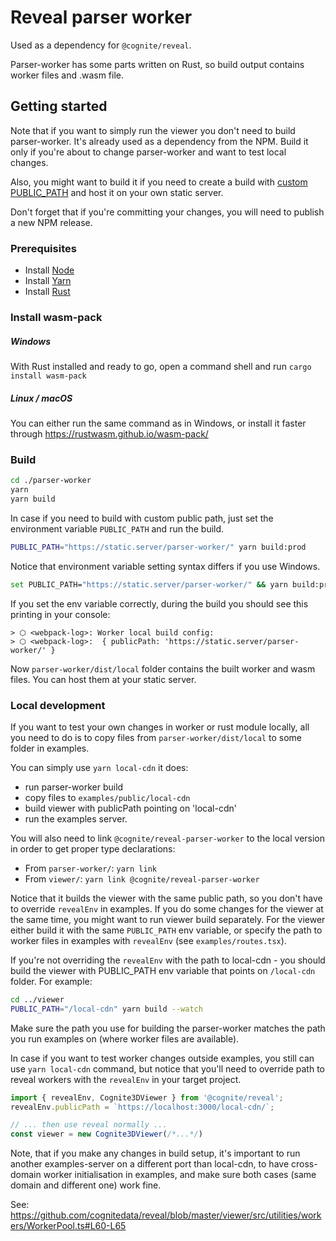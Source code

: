 # Reveal parser worker

Used as a dependency for `@cognite/reveal`. 

Parser-worker has some parts written on Rust, so build output contains
worker files and .wasm file.

<!-- TODO: more interesting overview is highly welcomed -->

## Getting started

Note that if you want to simply run the viewer you don't need to build 
parser-worker. It's already used as a dependency from the NPM. 
Build it only if you're about to change parser-worker and want to test local changes.

Also, you might want to build it if you need to create a build with [custom PUBLIC_PATH](https://cognitedata.github.io/reveal/docs/installation#option-2-host-web-worker-and-webassmbly-files-externally)
and host it on your own static server.

Don't forget that if you're committing your changes, you will need to publish a new NPM release. 

### Prerequisites
 
* Install [Node](https://nodejs.org/en/download/)
* Install [Yarn](https://yarnpkg.com/getting-started/install)
* Install [Rust](https://www.rust-lang.org/)

### Install wasm-pack

##### Windows

With Rust installed and ready to go, open a command shell and run `cargo install wasm-pack`

##### Linux / macOS

You can either run the same command as in Windows, or install it faster through https://rustwasm.github.io/wasm-pack/

### Build

```bash
cd ./parser-worker
yarn
yarn build
```

In case if you need to build with custom public path, 
just set the environment variable `PUBLIC_PATH` and run the build.

```bash
PUBLIC_PATH="https://static.server/parser-worker/" yarn build:prod
```  

Notice that environment variable setting syntax differs if you use Windows.

```bash
set PUBLIC_PATH="https://static.server/parser-worker/" && yarn build:prod
```  

If you set the env variable correctly, during the build you should see this printing in your console:

```
> ⬡ <webpack-log>: Worker local build config:
> ⬡ <webpack-log>:  { publicPath: 'https://static.server/parser-worker/' }
```

Now `parser-worker/dist/local` folder contains the built worker and wasm files.
You can host them at your static server.

### Local development

If you want to test your own changes in worker or rust module locally,
all you need to do is to copy files from `parser-worker/dist/local` to some folder in examples.

You can simply use `yarn local-cdn` it does:

* run parser-worker build
* copy files to `examples/public/local-cdn`
* build viewer with publicPath pointing on 'local-cdn' 
* run the examples server.

You will also need to link `@cognite/reveal-parser-worker` to the local version in order to get proper type declarations:

* From `parser-worker/`: `yarn link`
* From `viewer/`: `yarn link @cognite/reveal-parser-worker`

Notice that it builds the viewer with the same
public path, so you don't have to override `revealEnv` in examples. If you do some changes for the viewer at the same time,
you might want to run viewer build separately. For the viewer either build it with the same `PUBLIC_PATH` env variable, or
specify the path to worker files in examples with `revealEnv` (see `examples/routes.tsx`).

If you're not overriding the `revealEnv` with the path to local-cdn -
you should build the viewer with PUBLIC_PATH env variable that points on `/local-cdn` folder.
For example:

```bash
cd ../viewer
PUBLIC_PATH="/local-cdn" yarn build --watch  
``` 

Make sure the path you use for building the parser-worker matches the path
you run examples on (where worker files are available).

In case if you want to test worker changes outside examples, 
you still can use `yarn local-cdn` command,
but notice that you'll need to override path to reveal workers 
with the `revealEnv` in your target project.

```js
import { revealEnv, Cognite3DViewer } from '@cognite/reveal';
revealEnv.publicPath = `https://localhost:3000/local-cdn/`;

// ... then use reveal normally ...
const viewer = new Cognite3DViewer(/*...*/)
```

Note, that if you make any changes in build setup, it's important to run another examples-server on a different port than local-cdn,
to have cross-domain worker initialisation in examples, and make sure both cases (same domain and different one) work fine.

See: https://github.com/cognitedata/reveal/blob/master/viewer/src/utilities/workers/WorkerPool.ts#L60-L65
